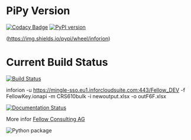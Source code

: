 # PiPy Version 
[![Codacy Badge](https://api.codacy.com/project/badge/Grade/edb4e61850c8454a858b7618e42defcd)](https://app.codacy.com/manual/daniel.jordan/inforion?utm_source=github.com&utm_medium=referral&utm_content=dajor/inforion&utm_campaign=Badge_Grade_Dashboard)
[![PyPI version](https://badge.fury.io/py/inforion.svg)](https://badge.fury.io/py/inforion)

(https://img.shields.io/pypi/wheel/inforion)
# Current Build Status

[![Build Status](https://dev.azure.com/InforOS/InforION/_apis/build/status/dajor.inforion?branchName=master)](https://dev.azure.com/InforOS/InforION/_build/latest?definitionId=2&branchName=master)



inforion -u https://mingle-sso.eu1.inforcloudsuite.com:443/Fellow_DEV -f FellowKey.ionapi -m CRS610bulk -i newoutput.xlsx -o outF6F.xlsx


[![Documentation Status](https://readthedocs.org/projects/inforion/badge/?version=latest)](https://inforion.readthedocs.io/de/latest/?badge=latest)

More infor [Fellow Consulting AG](https://www.fellow-consulting.com/)

![Python package](https://github.com/dajor/inforion/workflows/Python%20package/badge.svg)